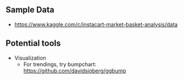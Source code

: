 ## Sample Data

* https://www.kaggle.com/c/instacart-market-basket-analysis/data

## Potential tools
* Visualization
  * For trendings, try bumpchart: https://github.com/davidsjoberg/ggbump
